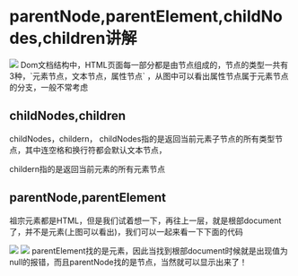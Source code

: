 # parentNode,parentElement,childNodes,children讲解

<img src='https://img-blog.csdn.net/20171126113500644?watermark/2/text/aHR0cDovL2Jsb2cuY3Nkbi5uZXQvcXFfMzYwMTAyOTg=/font/5a6L5L2T/fontsize/400/fill/I0JBQkFCMA==/dissolve/70/gravity/SouthEast'>
Dom文档结构中，HTML页面每一部分都是由节点组成的，节点的类型一共有3种，`元素节点，文本节点，属性节点` ，从图中可以看出属性节点属于元素节点的分支，一般不常考虑


childNodes,children
---
childNodes，childern，
childNodes指的是返回当前元素子节点的所有类型节点，其中连空格和换行符都会默认文本节点，

childern指的是返回当前元素的所有元素节点



parentNode,parentElement
---
祖宗元素都是HTML，但是我们试着想一下，再往上一层，就是根部document了，并不是元素(上图可以看出)，我们可以一起来看一下下面的代码

<img src='https://img-blog.csdn.net/20171126124747492?watermark/2/text/aHR0cDovL2Jsb2cuY3Nkbi5uZXQvcXFfMzYwMTAyOTg=/font/5a6L5L2T/fontsize/400/fill/I0JBQkFCMA==/dissolve/70/gravity/SouthEast'>
<img src='https://img-blog.csdn.net/20171126124849040?watermark/2/text/aHR0cDovL2Jsb2cuY3Nkbi5uZXQvcXFfMzYwMTAyOTg=/font/5a6L5L2T/fontsize/400/fill/I0JBQkFCMA==/dissolve/70/gravity/SouthEast'>
parentElement找的是元素，因此当找到根部document时候就是出现值为null的报错，而且parentNode找的是节点，当然就可以显示出来了！
